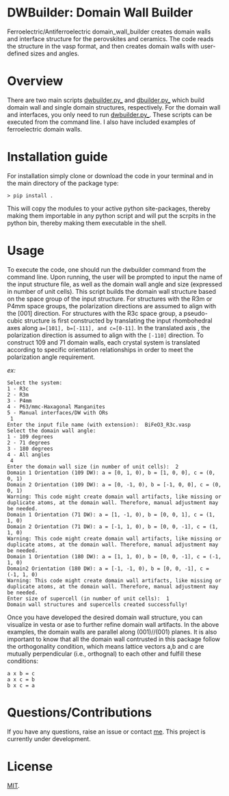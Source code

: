 # DWBuilder: Domain Wall Builder
Ferroelectric/Antiferroelectric domain_wall_builder creates domain walls and interface structure for the perovskites and ceramics. The code reads the structure in the vasp format, and then creates domain walls with user-defined sizes and angles.

# Overview
There are two main scripts [dwbuilder.py_](./dwbuilder.py) and [dbuilder.py_](./dbuilder.py) which build domain wall and single domain structures, respectively. For the domain wall and interfaces, you only need to run [dwbuilder.py_](./dwbuilder.py). These scripts can be executed from the command line. I also have included examples of ferroelectric domain walls.  
# Installation guide
For installation simply clone or download the code in your terminal and in the main directory of the package type:
```
> pip install .
```
This will copy the modules to your active python site-packages, thereby making them importable in any python script and will put the scrpits in the python bin, thereby making them executable in the shell.

# Usage
To execute the code, one should run the dwbuilder command from the command line. Upon running, the user will be prompted to input the name of the input structure file, as well as the domain wall angle and size (expressed in number of unit cells). This script builds the domain wall structure based on the space group of the input structure. For structures with the R3m or P4mm space groups, the polarization directions are assumed to align with the [001] direction. For structures with the R3c space group, a pseudo-cubic structure is first constructed by translating the input rhombohedral axes along ```a=[101], b=[-111], and c=[0-11]```. In the translated axis , the polarization direction is assumed to align with the ```[-110]``` direction. To construct 109 and 71 domain walls, each crystal system is translated according to specific orientation relationships in order to meet the polarization angle requirement.

_ex:_

```
Select the system:
1 - R3c
2 - R3m
3 - P4mm
4 - P63/mmc-Haxagonal Manganites
5 - Manual interfaces/DW with ORs
 1
Enter the input file name (with extension):  BiFeO3_R3c.vasp
Select the domain wall angle:
1 - 109 degrees
2 - 71 degrees
3 - 180 degrees
4 - All angles
 4
Enter the domain wall size (in number of unit cells):  2
Domain 1 Orientation (109 DW): a = [0, 1, 0), b = [1, 0, 0], c = (0, 0, 1)
Domain 2 Orientation (109 DW): a = [0, -1, 0), b = [-1, 0, 0], c = (0, 0, 1)
Warning: This code might create domain wall artifacts, like missing or duplicate atoms, at the domain wall. Therefore, manual adjustment may be needed.
Domain 1 Orientation (71 DW): a = [1, -1, 0), b = [0, 0, 1], c = (1, 1, 0)
Domain 2 Orientation (71 DW): a = [-1, 1, 0), b = [0, 0, -1], c = (1, 1, 0)
Warning: This code might create domain wall artifacts, like missing or duplicate atoms, at the domain wall. Therefore, manual adjustment may be needed.
Domain 1 Orientation (180 DW): a = [1, 1, 0), b = [0, 0, -1], c = (-1, 1, 0)
Domain2 Orientation (180 DW): a = [-1, -1, 0), b = [0, 0, -1], c = (-1, 1, 0)
Warning: This code might create domain wall artifacts, like missing or duplicate atoms, at the domain wall. Therefore, manual adjustment may be needed.
Enter size of supercell (in number of unit cells):  1
Domain wall structures and supercells created successfully!
```
Once you have developed the desired domain wall structure, you can visualize in vesta or ase to further refine domain wall artifacts.  In the above examples, the domain walls are parallel along (001)//(001) planes. It is also important to know that all the domain wall contrusted in this package follow the orthogonality  condition, which means lattice vectors a,b and c are mutually perpendicular (i.e., orthognal) to each other and fulfill these conditions: 

```
a x b = c
a x c = b
b x c = a
```

# Questions/Contributions
If you have any questions, raise an issue or contact [me](mailto:muhammad.z.khalid@ntnu.no).
This project is currently under development. 

# License
[MIT](./LICENSE).  




